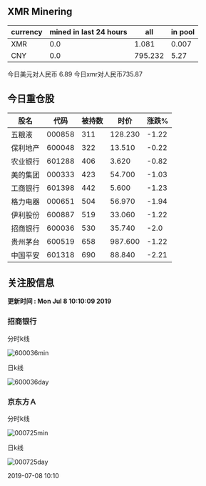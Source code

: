## XMR Minering

|currency|mined in last 24 hours|all|in pool|
|---|---|---|---|
|XMR|0.0|1.081|0.007|
|CNY|0.0|795.232|5.27|

今日美元对人民币 6.89	今日xmr对人民币735.87


## 今日重仓股 

|股名|代码|被持数|时价|涨跌%|
|---|---|---|---|---|
|五粮液|000858|311|128.230|-1.22|
|保利地产|600048|322|13.510|-0.22|
|农业银行|601288|406|3.620|-0.82|
|美的集团|000333|423|54.700|-1.03|
|工商银行|601398|442|5.600|-1.23|
|格力电器|000651|504|56.970|-1.94|
|伊利股份|600887|519|33.060|-1.22|
|招商银行|600036|530|35.740|-2.0|
|贵州茅台|600519|658|987.600|-1.22|
|中国平安|601318|690|88.840|-2.21|

## 关注股信息
**更新时间 : Mon Jul  8 10:10:09 2019**
### 招商银行 
分时k线

![600036min](http://image.sinajs.cn/newchart/min/n/sh600036.gif)

日k线

![600036day](http://image.sinajs.cn/newchart/daily/n/sh600036.gif)

### 京东方Ａ 
分时k线

![000725min](http://image.sinajs.cn/newchart/min/n/sz000725.gif)

日k线

![000725day](http://image.sinajs.cn/newchart/daily/n/sz000725.gif)

2019-07-08 10:10